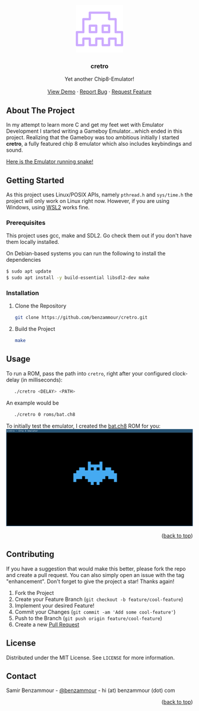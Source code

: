 <a name="readme-top"></a>

<!-- PROJECT LOGO -->
<br />
<div align="center">
  <a href="https://github.com/benzammour/cretro">
    <img src=".github/images/logo.svg" alt="Logo" width="128" height="128">
  </a>

<h3 align="center">cretro</h3>

  <p align="center">
    Yet another Chip8-Emulator!
    <br />
    <br />
    <a href="https://github.com/Benzammour/cretro/blob/main/.github/images/snake.gif">View Demo</a>
    ·
    <a href="https://github.com/benzammour/cretro/issues">Report Bug</a>
    ·
    <a href="https://github.com/benzammour/cretro/issues">Request Feature</a>
  </p>
</div>


## About The Project

In my attempt to learn more C and get my feet wet with Emulator Development I started writing a Gameboy Emulator...which ended in this project.
Realizing that the Gameboy was too ambitious initially I started **cretro**, a fully featured chip 8 emulator which also includes keybindings and sound.

[Here is the Emulator running snake!](https://github.com/Benzammour/cretro/blob/main/.github/images/snake.gif)

## Getting Started

As this project uses Linux/POSIX APIs, namely `pthread.h` and `sys/time.h` the project will only work on Linux right now.
However, if you are using Windows, using [WSL2](https://learn.microsoft.com/en-us/windows/wsl/install) works fine.

### Prerequisites

This project uses gcc, make and SDL2. Go check them out if you don't have them locally installed.

On Debian-based systems you can run the following to install the dependencies
```bash
$ sudo apt update
$ sudo apt install -y build-essential libsdl2-dev make
```

### Installation

1. Clone the Repository
   ```bash
   git clone https://github.com/benzammour/cretro.git
   ```
2. Build the Project
   ```bash
   make
   ```

## Usage

To run a ROM, pass the path into `cretro`, right after your configured clock-delay (in milliseconds):

```bash
   ./cretro <DELAY> <PATH>
```

An example would be 
```bash
   ./cretro 0 roms/bat.ch8
```
To initially test the emulator, I created the [bat.ch8](https://github.com/Benzammour/cretro/blob/main/roms/bat.ch8) ROM for you:
[![Bat Demo][bat-demo]](https://github.com/Benzammour/cretro/blob/main/.github/images/bat.png)


<p align="right">(<a href="#readme-top">back to top</a>)</p>


## Contributing

If you have a suggestion that would make this better, please fork the repo and create a pull request.
You can also simply open an issue with the tag "enhancement".
Don't forget to give the project a star! Thanks again!

1. Fork the Project
2. Create your Feature Branch (`git checkout -b feature/cool-feature`)
3. Implement your desired Feature!
3. Commit your Changes (`git commit -am 'Add some cool-feature'`)
4. Push to the Branch (`git push origin feature/cool-feature`)
5. Create a new [Pull Request](https://github.com/benzammour/cretro/pulls)

## License

Distributed under the MIT License. See `LICENSE` for more information.

## Contact

Samir Benzammour - [@benzammour](https://twitter.com/benzammour) - hi (at) benzammour (dot) com

<p align="right">(<a href="#readme-top">back to top</a>)</p>

[bat-demo]: .github/images/bat.png
[snake-demo]: .github/images/snake.gif
